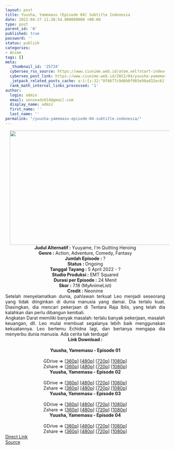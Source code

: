 ```yaml
---
layout: post
title: Yuusha, Yamemasu (Episode 04) Subtitle Indonesia
date: 2022-04-27 11:28:54.000000000 +00:00
type: post
parent_id: '0'
published: true
password: ''
status: publish
categories:
- Anime
tags: []
meta:
  _thumbnail_id: '25724'
  cyberseo_rss_source: https://www.ciunime.web.id/atom.xml?start-index=1
  cyberseo_post_link: https://www.ciunime.web.id/2022/04/yuusha-yamemasu-subtitle-indonesia.html
  _jetpack_related_posts_cache: a:1:{s:32:"8f6677c9d6b0f903e98ad32ec61f8deb";a:2:{s:7:"expires";i:1658347656;s:7:"payload";a:3:{i:0;a:1:{s:2:"id";i:27504;}i:1;a:1:{s:2:"id";i:27344;}i:2;a:1:{s:2:"id";i:27494;}}}}
  rank_math_internal_links_processed: '1'
author:
  login: admin
  email: senseads014@gmail.com
  display_name: admin
  first_name: ''
  last_name: ''
permalink: "/yuusha-yamemasu-episode-04-subtitle-indonesia/"
---
```

<div class="separator" style="clear: both; text-align: center;"><a href="https://blogger.googleusercontent.com/img/b/R29vZ2xl/AVvXsEjRcGlyE3GDgy2hKi6oKXlu-oRks_VKCWOMNwNB1B90zPlOFfCuzYcLpoT19arNwie4ypdCNkct-hNGGnUlUVl3Q0j-ARxEQZ3eErGkdJ-YyPE3Up2BvlNg_KgJpDXVOkH6QK00CK9U2C-DMQBKro5n5OfkQgtguh0Sw6sn7qKx2RR_oYj7B5a_qIqH/s1280/Yuusha,%20Yamemasu.jpg" style="margin-left: 1em; margin-right: 1em;"><img border="0" data-original-height="720" data-original-width="1280" height="360" src="{{ site.baseurl }}/assets/2022/04/Yuusha,%20Yamemasu.jpg" width="640" /></a></div>
<div class="separator" style="clear: both; text-align: center;"></div>
<div style="text-align: center;"><b>Judul</b><b><b> Alternatif</b> :</b> Yuuyame,&nbsp;I'm Quitting Heroing</div>
<div style="text-align: center;"><b><b>Genre :</b></b> Action, Adventure, Comedy, Fantasy</div>
<div style="text-align: center;"><b>Jumlah Episode :</b> ?<br /><b>Status :&nbsp;</b>Ongoing<br /><b>Tanggal Tayang :</b> 5 April&nbsp;2022 - ?<br /><b>Studio Produksi :</b>&nbsp;EMT Squared<br /><b>Durasi per Episode :</b> 24 Menit</div>
<div style="text-align: center;"><b>Skor :</b> 7.18 (MyAnimeList)</div>
<div style="text-align: center;"><b>Credit :</b>&nbsp;Neonime</div>
<div style="text-align: center;"></div>
<div style="text-align: justify;">
<div>Setelah menyelamatkan dunia, pahlawan terkuat Leo menjadi seseorang yang tidak diinginkan di dunia manusia yang damai. Dia terlalu kuat. Diasingkan, dia mencari pekerjaan di Tentara Raja Iblis, yang telah dia kalahkan dan perlu dibangun kembali.</div>
<div></div>
<div>Angkatan Darat memiliki banyak masalah: terlalu banyak pekerjaan, masalah keuangan, dll. Leo mulai membuat segalanya lebih baik menggunakan kekuatannya. Leo bertemu Echidna lagi, dan bertanya mengapa dia menyerbu dunia manusia. Ada cerita tak terduga!</div>
</div>
<div style="text-align: justify;"></div>
<div style="text-align: justify;"></div>
<div style="text-align: center;">
<div style="text-align: center;">
<div style="text-align: left;">
<div style="text-align: center;"><b>Link Download :</b></div>
<div style="text-align: center;"><b><br /></b></div>
<div style="text-align: center;"><span style="text-align: left;"><b>Yuusha, Yamemasu&nbsp;</b></span><b>- Episode 01</b></div>
<div style="text-align: center;"><b><br /></b></div>
<div style="text-align: center;">GDrive =&gt; [<a href="https://www.mp4upload.com/uogcw0vyw25i" target="_blank" rel="noopener">360p</a>] [<a href="https://acefile.co/f/71916061/neonime_pensiunan-pahlawan-01-480p-zip" target="_blank" rel="noopener">480p</a>] [<a href="https://acefile.co/f/71916304/neonime_pensiunan-pahlawan-01-720p-zip" target="_blank" rel="noopener">720p</a>] [<a href="https://acefile.co/f/71916688/neonime_pensiunan-pahlawan-01-1080p-zip" target="_blank" rel="noopener">1080p</a>]</div>
<div style="text-align: center;">Zshare =&gt; [<a href="https://www107.zippyshare.com/v/ei5fC9wT/file.html" target="_blank" rel="noopener">360p</a>] [<a href="https://www61.zippyshare.com/v/WGcI3t0z/file.html" target="_blank" rel="noopener">480p</a>] [<a href="https://www59.zippyshare.com/v/7liRpc6B/file.html" target="_blank" rel="noopener">720p</a>] [<a href="https://www26.zippyshare.com/v/UFmhf0cb/file.html" target="_blank" rel="noopener">1080p</a>]</div>
<div style="text-align: center;"></div>
<div style="text-align: center;">
<div><span style="text-align: left;"><b>Yuusha, Yamemasu&nbsp;</b></span><b>- Episode 02</b></div>
<div><b><br /></b></div>
<div>GDrive =&gt; [<a href="https://acefile.co/f/72469017/yuya-02-360p-samehadaku-care-mp4" target="_blank" rel="noopener">360p</a>] [<a href="https://acefile.co/f/72469021/yuya-02-480p-samehadaku-care-mp4" target="_blank" rel="noopener">480p</a>] [<a href="https://acefile.co/f/72469149/yuya-02-mp4hd-samehadaku-care-mp4" target="_blank" rel="noopener">720p</a>] [<a href="https://acefile.co/f/72469616/yuya-02-fullhd-samehadaku-care-mp4" target="_blank" rel="noopener">1080p</a>]</div>
<div>Zshare =&gt; [<a href="https://www113.zippyshare.com/v/M262sdAd/file.html" target="_blank" rel="noopener">360p</a>] [<a href="https://www113.zippyshare.com/v/mOoHPLo8/file.html" target="_blank" rel="noopener">480p</a>] [<a href="https://www6.zippyshare.com/v/1OayeIef/file.html" target="_blank" rel="noopener">720p</a>] [<a href="https://www110.zippyshare.com/v/4epML95d/file.html" target="_blank" rel="noopener">1080p</a>]</div>
<div></div>
<div>
<div><span style="text-align: left;"><b>Yuusha, Yamemasu&nbsp;</b></span><b>- Episode 03</b></div>
<div><b><br /></b></div>
<div>GDrive =&gt; [<a href="https://acefile.co/f/73016189/yuya-03-360p-samehadaku-care-mp4" target="_blank" rel="noopener">360p</a>] [<a href="https://acefile.co/f/73016194/yuya-03-480p-samehadaku-care-mp4" target="_blank" rel="noopener">480p</a>] [<a href="https://acefile.co/f/73016295/yuya-03-mp4hd-samehadaku-care-mp4" target="_blank" rel="noopener">720p</a>] [<a href="https://acefile.co/f/73016425/yuya-03-fullhd-samehadaku-care-mp4" target="_blank" rel="noopener">1080p</a>]</div>
<div>Zshare =&gt; [<a href="https://www118.zippyshare.com/v/6ArDh0i7/file.html" target="_blank" rel="noopener">360p</a>] [<a href="https://www118.zippyshare.com/v/QFrxk0Qi/file.html" target="_blank" rel="noopener">480p</a>] [<a href="https://www56.zippyshare.com/v/XOqz9iSa/file.html" target="_blank" rel="noopener">720p</a>] [<a href="https://www99.zippyshare.com/v/smfYKr3p/file.html" target="_blank" rel="noopener">1080p</a>]</div>
</div>
<div></div>
<div>
<div><span style="text-align: left;"><b>Yuusha, Yamemasu&nbsp;</b></span><b>- Episode 04</b></div>
<div><b><br /></b></div>
<div>GDrive =&gt; [<a href="https://acefile.co/f/73555859/yuya-04-360p-samehadaku-care-mp4" target="_blank" rel="noopener">360p</a>] [<a href="https://acefile.co/f/73555864/yuya-04-480p-samehadaku-care-mp4" target="_blank" rel="noopener">480p</a>] [<a href="https://acefile.co/f/73556272/yuya-04-mp4hd-samehadaku-care-mp4" target="_blank" rel="noopener">720p</a>] [<a href="https://acefile.co/f/73556599/yuya-04-fullhd-samehadaku-care-mp4" target="_blank" rel="noopener">1080p</a>]</div>
<div>Zshare =&gt; [<a href="https://www79.zippyshare.com/v/4A6ybCEl/file.html" target="_blank" rel="noopener">360p</a>] [<a href="https://www79.zippyshare.com/v/U4ETFxZt/file.html" target="_blank" rel="noopener">480p</a>] [<a href="https://www71.zippyshare.com/v/JO3AsJar/file.html" target="_blank" rel="noopener">720p</a>] [<a href="https://www90.zippyshare.com/v/01RQaIfW/file.html" target="_blank" rel="noopener">1080p</a>]</div>
</div>
</div>
</div>
</div>
</div>
<link rel="stylesheet" href="https://cdnjs.cloudflare.com/ajax/libs/font-awesome/4.7.0/css/font-awesome.min.css" />
<div class="divbtn"> <a href="https://handymansurrender.com/fihup8buzv?key=94550f7ce39444073321dde3b8782f97" class="btn"><i class="fa fa-download"></i> Direct Link</a> <br /><a href="https://www.ciunime.web.id/2022/04/yuusha-yamemasu-subtitle-indonesia.html">Source</a> </div>
